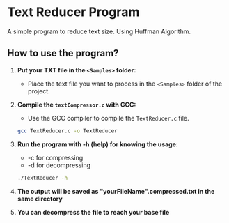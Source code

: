 
# Text Reducer Program

A simple program to reduce text size. 
Using Huffman Algorithm.

## How to use the program?

1. **Put your TXT file in the `<Samples>` folder:**
   - Place the text file you want to process in the `<Samples>` folder of the project.

2. **Compile the `textCompressor.c` with GCC:**
   - Use the GCC compiler to compile the `TextReducer.c` file.

   ```bash
   gcc TextReducer.c -o TextReducer

3. **Run the program with -h (help) for knowing the usage:**
   - -c for compressing 
   - -d for decompressing

    ```bash 
    ./TextReducer -h

4. **The output will be saved as "yourFileName".compressed.txt in the same directory**
5. **You can decompress the file to reach your base file**


